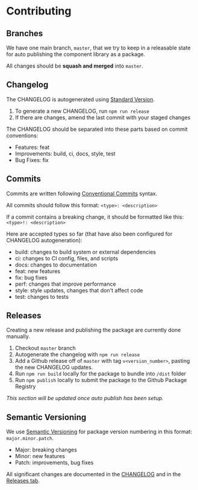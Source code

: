 # Contributing

## Branches

We have one main branch, `master`, that we try to keep in a releasable state for auto publishing the component library as a package.

All changes should be **squash and merged** into `master`.

## Changelog

The CHANGELOG is autogenerated using [Standard Version](https://github.com/conventional-changelog/standard-version).

1. To generate a new CHANGELOG, run `npm run release`
2. If there are changes, amend the last commit with your staged changes

The CHANGELOG should be separated into these parts based on commit conventions:

- Features: feat
- Improvements: build, ci, docs, style, test
- Bug Fixes: fix

## Commits

Commits are written following [Conventional Commits](https://www.conventionalcommits.org/en/v1.0.0/) syntax.

All commits should follow this format: `<type>: <description>`

If a commit contains a breaking change, it should be formatted like this: `<type>!: <description>`

Here are accepted types so far (that have also been configured for CHANGELOG autogeneration):

- build: changes to build system or external dependencies
- ci: changes to CI config, files, and scripts
- docs: changes to documentation
- feat: new features
- fix: bug fixes
- perf: changes that improve performance
- style: style updates, changes that don't affect code
- test: changes to tests

## Releases

Creating a new release and publishing the package are currently done manually.

1. Checkout `master` branch
2. Autogenerate the changelog with `npm run release`
3. Add a Github release off of `master` with tag `v<version_number>`, pasting the new CHANGELOG updates.
4. Run `npm run build` locally for the package to bundle into `/dist` folder
5. Run `npm publish` locally to submit the package to the Github Package Registry

_This section will be updated once auto publish has been setup._

## Semantic Versioning

We use [Semantic Versioning](https://semver.org/) for package version numbering in this format: `major.minor.patch`.

- Major: breaking changes
- Minor: new features
- Patch: improvements, bug fixes

All significant changes are documented in the [CHANGELOG](https://github.com/TheSweaterGuys/nucleus-style/blob/master/CHANGELOG.md) and in the [Releases tab](https://github.com/TheSweaterGuys/nucleus-style/releases).
